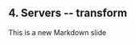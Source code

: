 ##  4. Servers -- transform <!-- .element: data-theme="ka-content" -->

This is a new Markdown slide
